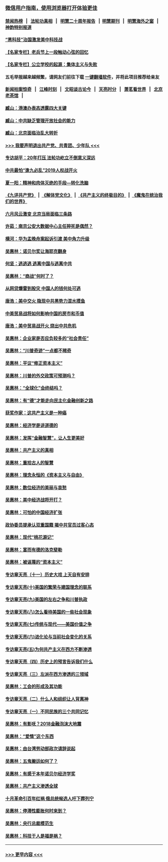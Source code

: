 ### [微信用户指南，使用浏览器打开体验更佳](https://github.com/gfw-breaker/banned-news1/blob/master/indexes/wechat-guide.md?t=0)
#### [禁闻热榜](热点新闻.md?t=0)  &nbsp;&nbsp;|&nbsp;&nbsp; [法轮功真相](https://github.com/gfw-breaker/truth/blob/master/README.md?t=0) &nbsp;&nbsp;|&nbsp;&nbsp; [明慧二十周年报告](https://github.com/gfw-breaker/mh-reports/blob/master/README.md?t=0) &nbsp;&nbsp;|&nbsp;&nbsp;[明慧期刊](https://github.com/gfw-breaker/mh-qikan) &nbsp;&nbsp;|&nbsp;&nbsp; [明慧海外之窗](https://github.com/gfw-breaker/mh-news/blob/master/README.md?t=0) &nbsp;&nbsp;|&nbsp;&nbsp; [神韵特别报道](https://github.com/gfw-breaker/mh-news/blob/master/shenyun.md?t=0)
#### [“黑科技”治国激发美中科技战](../pages/nsc423/n11638056.md?t=02060522) 
#### [【名家专栏】老兵节上一段触动心弦的回忆](../pages/nsc423/n11646016.md?t=02060522) 
#### [【名家专栏】公立学校的起源：集体主义与失败](../pages/nsc423/n11601833.md?t=02060522) 
#### 五毛举报越来越频繁，请网友们前往下载 [一键翻墙软件](https://github.com/gfw-breaker/ssr-accounts)，并将此项目推荐给亲友
#### [新闻拍案惊奇](https://github.com/gfw-breaker/banned-news1/blob/master/pages/link4.md) &nbsp;&nbsp;|&nbsp;&nbsp; [江峰时刻](https://github.com/gfw-breaker/banned-news1/blob/master/pages/link4.md) &nbsp;&nbsp;|&nbsp;&nbsp; [文昭谈古论今](https://github.com/gfw-breaker/banned-news1/blob/master/pages/link4.md) &nbsp;&nbsp;|&nbsp;&nbsp; [天亮时分](https://github.com/gfw-breaker/banned-news1/blob/master/pages/link4.md) &nbsp;&nbsp;|&nbsp;&nbsp; [萧茗看世界](https://github.com/gfw-breaker/banned-news1/blob/master/pages/link4.md) &nbsp;&nbsp;|&nbsp;&nbsp; [北京老茶馆](https://github.com/gfw-breaker/banned-news1/blob/master/pages/link4.md) &nbsp;&nbsp;|&nbsp;&nbsp; 
#### [臧山：港澳办表态透露四大关键](../pages/nsc423/n11421628.md?t=02060522) 
#### [臧山：中共缺乏管理开放社会的能力](../pages/nsc423/n11407457.md?t=02060522) 
#### [臧山：北京面临治乱大转折](../pages/nsc423/n11406895.md?t=02060522) 
#### [>>> 我要声明退出共产党、共青团、少年队 <<<](https://github.com/begood0513/goodnews/blob/master/quit/letter.md) 
#### [专访胡平：20年打压 法轮功屹立不倒意义深远](../pages/nsc423/n11398800.md?t=02060522) 
#### [中共最怕“逢九必乱”2019人权战开火](../pages/nsc423/n11385248.md?t=02060522) 
#### [夏一阳：精神和肉体灭绝的手段—转化洗脑](../pages/nsc423/n11368250.md?t=02060522) 
#### [《九评共产党》](https://github.com/begood0513/9ping.md/blob/master/README.md) &nbsp;|&nbsp; [《解体党文化》](../../../../jtdwh.md/blob/master/README.md)  &nbsp;|&nbsp; [《共产主义的终极目的》](../../../../gczydzjmd.md/blob/master/README.md) &nbsp;|&nbsp; [《魔鬼在统治我们的世界》](../../../../mgztzwmdsj.md/blob/master/README.md) 
#### [六月风云激变 北京当局面临三条路](../pages/nsc423/n11313668.md?t=02060522) 
#### [许茹：南京公安大数据中心主任猝死是偶然？](../pages/nsc423/n11064744.md?t=02060522) 
#### [横河：华为孟晚舟案起诉引渡 美中角力升级](../pages/nsc423/n11027230.md?t=02060522) 
#### [吴惠林：诺贝尔奖让海耶克翻身](../pages/nsc423/n10890049.md?t=02060522) 
#### [何坚：逃逃逃 逃离中国与逃离中共](../pages/nsc423/n10592891.md?t=02060522) 
#### [吴惠林：“商战”何时了？](../pages/nsc423/n10573558.md?t=02060522) 
#### [从网贷爆雷到股灾 中国人的钱何处可逃](../pages/nsc423/n10572800.md?t=02060522) 
#### [唐浩：美中交火 隐现中共黑势力混水摸鱼](../pages/nsc423/n10544040.md?t=02060522) 
#### [中美贸易战将如何影响中国的房市和币值](../pages/nsc423/n10543697.md?t=02060522) 
#### [唐浩：美中贸易战开火 烧出中共危机](../pages/nsc423/n10540126.md?t=02060522) 
#### [吴惠林：企业家是否应负较多的“社会责任”](../pages/nsc423/n10535022.md?t=02060522) 
#### [吴惠林：“川普奇迹”一点都不稀奇](../pages/nsc423/n10512808.md?t=02060522) 
#### [吴惠林：平议“修正资本主义”](../pages/nsc423/n10495724.md?t=02060522) 
#### [吴惠林：川普的外交政策可预测吗？](../pages/nsc423/n10462387.md?t=02060522) 
#### [吴惠林：“全球化”会终结吗？](../pages/nsc423/n10452838.md?t=02060522) 
#### [吴惠林：有“德”才能走向民主化金融创新之路](../pages/nsc423/n10432292.md?t=02060522) 
#### [获奖作家：这共产主义是一种癌](../pages/nsc423/n10431541.md?t=02060522) 
#### [吴惠林：经济学是讲道德的](../pages/nsc423/n10398014.md?t=02060522) 
#### [吴惠林：发挥“金融智慧”，让人生更美好](../pages/nsc423/n10375019.md?t=02060522) 
#### [吴惠林：共产主义的真相](../pages/nsc423/n10351394.md?t=02060522) 
#### [吴惠林：重拾古人的智慧](../pages/nsc423/n10337691.md?t=02060522) 
#### [吴惠林：理念永恒的《资本主义与自由》](../pages/nsc423/n10316274.md?t=02060522) 
#### [吴惠林：数位经济的美丽与哀愁](../pages/nsc423/n10292946.md?t=02060522) 
#### [吴惠林：美中经济战将开打？](../pages/nsc423/n10258825.md?t=02060522) 
#### [吴惠林：可怕的中国经济扩张](../pages/nsc423/n10219147.md?t=02060522) 
#### [政协委员提承认双重国籍 揭中共官员过客心态](../pages/nsc423/n10208809.md?t=02060522) 
#### [吴惠林：现代“桃花源记”](../pages/nsc423/n10185234.md?t=02060522) 
#### [吴惠林：富而有德的洛克斐勒](../pages/nsc423/n10142264.md?t=02060522) 
#### [吴惠林：被诬蔑的“资本主义”](../pages/nsc423/n10124816.md?t=02060522) 
#### [专访章天亮（十一）历史大戏 上天自有安排](../pages/nsc423/n10094905.md?t=02060522) 
#### [专访章天亮(十)美国的繁荣与建国理念的联系](../pages/nsc423/n10094899.md?t=02060522) 
#### [专访章天亮(九)美国的左右之争和川普执政](../pages/nsc423/n10094889.md?t=02060522) 
#### [专访章天亮(八)怎么看待美国的一些社会现象](../pages/nsc423/n10094857.md?t=02060522) 
#### [专访章天亮(七)传统与现代——美国价值之争](../pages/nsc423/n10093140.md?t=02060522) 
#### [专访章天亮(六)进化论与当前社会变化的关系](../pages/nsc423/n10092036.md?t=02060522) 
#### [专访章天亮(五)为何共产主义在西方不断渗透](../pages/nsc423/n10083620.md?t=02060522) 
#### [专访章天亮（四）历史上的预言告诉我们什么](../pages/nsc423/n10083606.md?t=02060522) 
#### [专访章天亮（三）左派在西方渗透的三领域](../pages/nsc423/n10081115.md?t=02060522) 
#### [吴惠林：工会的形成及其功能](../pages/nsc423/n10080633.md?t=02060522) 
#### [专访章天亮（二）什么人和组织让人背离神](../pages/nsc423/n10076637.md?t=02060522) 
#### [专访章天亮（一）不同民族的三个共同记忆](../pages/nsc423/n10074188.md?t=02060522) 
#### [吴惠林：有影呒？2018金融泡沫大地震](../pages/nsc423/n10040534.md?t=02060522) 
#### [吴惠林：“爱情”这个东西](../pages/nsc423/n10019423.md?t=02060522) 
#### [吴惠林：由台湾劳动部政次请辞说起](../pages/nsc423/n9979679.md?t=02060522) 
#### [吴惠林：五鬼搬运如何了？](../pages/nsc423/n9925338.md?t=02060522) 
#### [吴惠林：有感于本年诺贝尔经济学奖](../pages/nsc423/n9871883.md?t=02060522) 
#### [吴惠林：共产主义渗透全球](../pages/nsc423/n9812748.md?t=02060522) 
#### [十月革命引百年红祸 俄总统候选人吁下葬列宁](../pages/nsc423/n9810182.md?t=02060522) 
#### [吴惠林：停滞性膨胀何时来到？](../pages/nsc423/n9764136.md?t=02060522) 
#### [吴惠林：央行总裁模范生](../pages/nsc423/n9728134.md?t=02060522) 
#### [吴惠林：科技于人是福是祸？](../pages/nsc423/n9672982.md?t=02060522) 

----
#### [ >>> 更早内容 <<< ](../indexes/nsc423-earlier.md)
